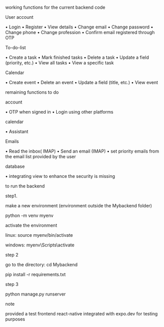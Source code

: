 working functions for the current backend code

User account

•	Login
•	Register
•	View details
•	Change email
•	Change password
•	Change phone
•	Change profession
•	Confirm email registered through OTP

To-do-list

•	Create a task
•	Mark finished tasks
•	Delete a task
•	Update a field (priority, etc.)
•	View all tasks
•	View a specific task

Calendar

•	Create event
•	Delete an event
•	Update a field (title, etc.)
•	View event

remaining functions to do

account

•	OTP when signed in
•	Login using other platforms

calendar

•	Assistant 

Emails

•	Read the inbox( IMAP)
•	Send an email (IMAP)
•	set priority emails from the email list provided by the user

database

•	integrating view to enhance the security is missing

to run the backend 

step1.

make a new environment (environment outside the Mybackend folder)

python -m venv myenv

activate the environment

linux: source myenv/bin/activate

windows: myenv\Scripts\activate

step 2

go to the directory: cd Mybackend

pip install -r requirements.txt

step 3 

python manage.py runserver


note

provided a test frontend react-native integrated with expo.dev for testing purposes



